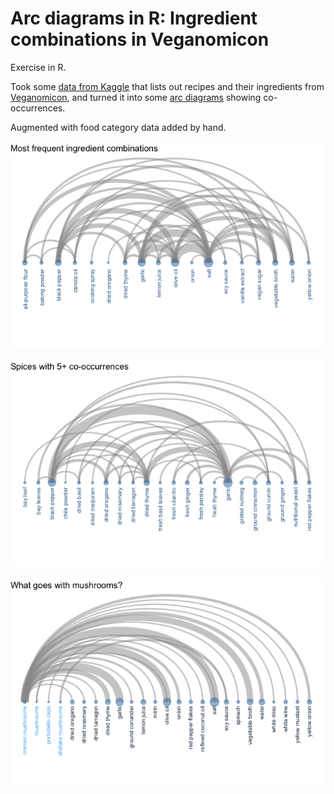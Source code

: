 # Arc diagrams in R: Ingredient combinations in Veganomicon

Exercise in R.

Took some [data from Kaggle](https://www.kaggle.com/datasets/timotheeschlumberger/recipesingredients-count)
that lists out recipes and their ingredients from [Veganomicon](https://www.hachettebookgroup.com/titles/isa-chandra-moskowitz/veganomicon-10th-anniversary-edition/9780738218991/),
and turned it into some [arc diagrams](https://en.wikipedia.org/wiki/Arc_diagram) showing co-occurrences.

Augmented with food category data added by hand.

![arc diagram of most frequent ingredient combinations](https://github.com/orangejenny/visualizations/blob/master/veganomicon/most_frequent.png?raw=true)

![arc diagram of most frequent combinations of spices](https://github.com/orangejenny/visualizations/blob/master/veganomicon/spices.png?raw=true)

![arc diagram of combinations involving mushrooms](https://github.com/orangejenny/visualizations/blob/master/veganomicon/fungi.png?raw=true)
